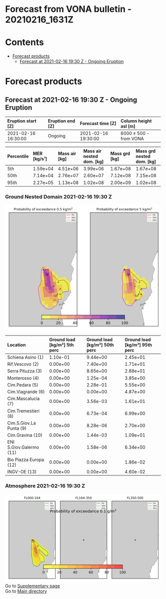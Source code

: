 
Forecast from VONA bulletin - 20210216_1631Z
============================================

Contents
========

* [Forecast products](#forecast-products)
	* [Forecast at 2021-02-16 19:30 Z - Ongoing Eruption](#forecast-at-2021-02-16-1930-z---ongoing-eruption)

# Forecast products

## Forecast at 2021-02-16 19:30 Z - Ongoing Eruption
  

|Eruption start [Z]|Eruption end [Z]|Forecast time [Z]|Column height asl [m]|
| :--- | :--- | :--- | :--- |
|2021-02-16 16:30:00|Ongoing|2021-02-16 19:30:00|6000 ± 500 - from VONA|
  
  

|Percentile|MER [kg/s¹]|Mass air [kg]|Mass air nested dom. [kg]|Mass grd [kg]|Mass grd nested dom. [kg]|
| :--- | :--- | :--- | :--- | :--- | :--- |
|5th|1.59e+04|4.51e+06|3.99e+06|1.67e+08|1.67e+08|
|50th|7.14e+04|2.76e+07|2.60e+07|7.12e+08|7.15e+08|
|95th|2.27e+05|1.13e+08|1.02e+08|2.00e+09|1.02e+08|
  

### Ground Nested Domain 2021-02-16 19:30 Z
  
![](./figures/probability_grd_2021_02_16_1930_scenario_1_1.png)  
  
  
  
  
  
  
  
  
  
  
  
  

|Location|Ground load [kg/m²] 5th perc|Ground load [kg/m²] 50th perc|Ground load [kg/m²] 95th perc|
| :--- | :--- | :--- | :--- |
|Schiena Asino (1)|1.10e-01|9.44e+00|2.45e+01|
|Rif.Vescovo (2)|0.00e+00|7.40e+00|1.71e+01|
|Serra Pituzza (3)|0.00e+00|8.65e+00|2.88e+01|
|Monterosso (4)|0.00e+00|1.25e-04|3.85e+00|
|Cim.Pedara (5)|0.00e+00|2.28e-01|5.55e+00|
|Cim.Viagrande (6)|0.00e+00|0.00e+00|4.87e+00|
|Cim.Mascalucia (7)|0.00e+00|3.56e-03|1.61e+01|
|Cim.Tremestieri (8)|0.00e+00|6.73e-04|6.99e+00|
|Cim.S.Giov.La Punta (9)|0.00e+00|8.28e-06|2.70e+00|
|Cim.Gravina (10)|0.00e+00|1.44e-03|1.09e+01|
|ENI S.Giov.Galermo (11)|0.00e+00|1.58e-06|6.34e+00|
|Bio Piazza Europa (12)|0.00e+00|0.00e+00|1.86e-02|
|INGV-OE (13)|0.00e+00|0.00e+00|4.60e-02|
  

### Atmosphere 2021-02-16 19:30 Z
  
![](./figures/probability_air_2021_02_16_1930_scenario_2_conclev_1_1.png)  
Go to [Supplementary page](Supplementary_page.md)  
Go to [Main directory](https://github.com/federicapardini/Real_time_ash_forecast)